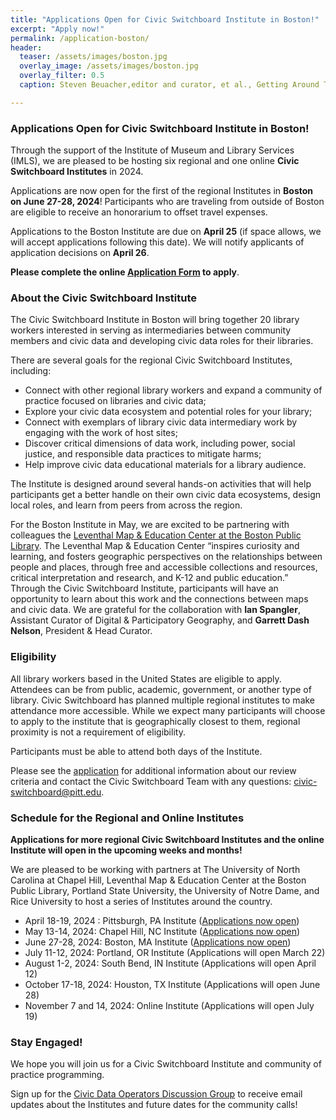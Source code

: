 ```yaml
---
title: "Applications Open for Civic Switchboard Institute in Boston!"
excerpt: "Apply now!"
permalink: /application-boston/
header:
  teaser: /assets/images/boston.jpg
  overlay_image: /assets/images/boston.jpg
  overlay_filter: 0.5
  caption: Steven Beuacher,editor and curator, et al., Getting Around Town, Four Centuries of Mapping Boston in Transit (Leventhal Map & Education Center at the Boston Public Library, 2023). https://www.leventhalmap.org/digital-exhibitions/getting-around-town/topics/networks-for-a-growing-city/

---
```

### Applications Open for Civic Switchboard Institute in Boston!
Through the support of the Institute of Museum and Library Services (IMLS), we are pleased to be hosting six regional and one online **Civic Switchboard Institutes** in 2024. 

Applications are now open for the first of the regional Institutes in **Boston on June 27-28, 2024**! Participants who are traveling from outside of Boston are eligible to receive an honorarium to offset travel expenses.

Applications to the Boston Institute are due on **April 25** (if space allows, we will accept applications following this date).  We will notify applicants of application decisions on **April 26**.

**Please complete the online [Application Form](https://docs.google.com/forms/d/e/1FAIpQLSct35PAV6t2-0FHdGWXNMTJY9BpU4D0dmjJFFvMrFPJcqwmWg/viewform) to apply**.  

### About the Civic Switchboard Institute
The Civic Switchboard Institute in Boston will bring together 20 library workers interested in serving as intermediaries between community members and civic data and developing civic data roles for their libraries.

There are several goals for the regional Civic Switchboard Institutes, including: 
* Connect with other regional library workers and expand a community of practice focused on libraries and civic data;
* Explore your civic data ecosystem and potential roles for your library;
* Connect with exemplars of library civic data intermediary work by engaging with the work of host sites;
* Discover critical dimensions of data work, including power, social justice, and responsible data practices to mitigate harms;
* Help improve civic data educational materials for a library audience.




The Institute is designed around several hands-on activities that will help participants get a better handle on their own civic data ecosystems, design local roles, and learn from peers from across the region.

For the Boston Institute in May, we are excited to be partnering with colleagues the [Leventhal Map & Education Center at the Boston Public Library](https://www.leventhalmap.org/). The Leventhal Map & Education Center “inspires curiosity and learning, and fosters geographic perspectives on the relationships between people and places, through free and accessible collections and resources, critical interpretation and research, and K-12 and public education.” Through the Civic Switchboard Institute, participants will have an opportunity to learn about this work and the connections between maps and civic data. We are grateful for the collaboration with **Ian Spangler**, Assistant Curator of Digital & Participatory Geography, and **Garrett Dash Nelson**, President & Head Curator.


### Eligibility
All library workers based in the United States are eligible to apply. Attendees can be from public, academic, government, or another type of library. Civic Switchboard has planned multiple regional institutes to make attendance more accessible. While we expect many participants will choose to apply to the institute that is geographically closest to them, regional proximity is not a requirement of eligibility.


Participants must be able to attend both days of the Institute. 


Please see the [application](https://docs.google.com/forms/d/e/1FAIpQLSct35PAV6t2-0FHdGWXNMTJY9BpU4D0dmjJFFvMrFPJcqwmWg/viewform) for additional information about our review criteria and contact the Civic Switchboard Team with any questions: civic-switchboard@pitt.edu.

### Schedule for the Regional and Online Institutes
**Applications for more regional Civic Switchboard Institutes and the online Institute will open in the upcoming weeks and months!**

We are pleased to be working with partners at The University of North Carolina at Chapel Hill, Leventhal Map & Education Center at the Boston Public Library, Portland State University, the University of Notre Dame, and Rice University to host a series of Institutes around the country. 
 
* April 18-19, 2024 : Pittsburgh, PA Institute ([Applications now open](https://docs.google.com/forms/d/e/1FAIpQLScnwNbey3VlmDFImyMKJG0wuej8df9nW_2UWlpj7uqfG_HyVw/viewform))
* May 13-14, 2024: Chapel Hill, NC Institute ([Applications now open](https://docs.google.com/forms/d/e/1FAIpQLSeP6aA3nFt6uCWAx8kPxxGBSc8r8YPRhvIp5_z2SUNlBvAiYA/viewform))
* June 27-28, 2024: Boston, MA Institute ([Applications now open](https://docs.google.com/forms/d/e/1FAIpQLSct35PAV6t2-0FHdGWXNMTJY9BpU4D0dmjJFFvMrFPJcqwmWg/viewform))
* July 11-12, 2024: Portland, OR Institute (Applications will open March 22)
* August 1-2, 2024: South Bend, IN Institute (Applications will open April 12)
* October 17-18, 2024: Houston, TX Institute (Applications will open June 28)
* November 7 and 14, 2024: Online Institute (Applications will open July 19)

### Stay Engaged!

We hope you will join us for a Civic Switchboard Institute and community of practice programming. 

Sign up for the [Civic Data Operators Discussion Group](https://civic-switchboard.github.io/group/) to receive email updates about the Institutes and future dates for the community calls!
